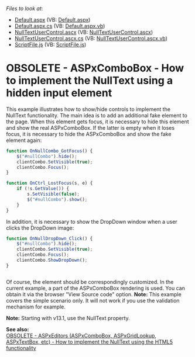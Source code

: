 <!-- default file list -->
*Files to look at*:

* [Default.aspx](./CS/WebSite/Default.aspx) (VB: [Default.aspx](./VB/WebSite/Default.aspx))
* [Default.aspx.cs](./CS/WebSite/Default.aspx.cs) (VB: [Default.aspx.vb](./VB/WebSite/Default.aspx.vb))
* [NullTextUserControl.ascx](./CS/WebSite/NullTextUserControl.ascx) (VB: [NullTextUserControl.ascx](./VB/WebSite/NullTextUserControl.ascx))
* [NullTextUserControl.ascx.cs](./CS/WebSite/NullTextUserControl.ascx.cs) (VB: [NullTextUserControl.ascx.vb](./VB/WebSite/NullTextUserControl.ascx.vb))
* [ScriptFile.js](./CS/WebSite/Scripts/ScriptFile.js) (VB: [ScriptFile.js](./VB/WebSite/Scripts/ScriptFile.js))
<!-- default file list end -->
# OBSOLETE - ASPxComboBox - How to implement the NullText using a hidden input element


<p>This example illustrates how to show/hide controls to implement the NullText functionality. The main idea is to add an additional fake element to the page. When this element gets focus, it is necessary to hide this element and show the real ASPxComboBox. If the latter is empty when it loses focus, it is necessary to hide the ASPxComboBox and show the fake element again:</p>

```js
function OnNullCombo_GotFocus() {
    $("#nullCombo").hide();
    clientCombo.SetVisible(true);
    clientCombo.Focus();
}

function OnCtrl_LostFocus(s, e) {
    if (!s.GetValue()) {
        s.SetVisible(false);
        $("#nullCombo").show();
    }
}


```

<p>In addition, it is necessary to show the DropDown window when a user clicks the DropDown image: </p>

```js
function OnNullDropDown_Click() {
    $("#nullCombo").hide();
    clientCombo.SetVisible(true);
    clientCombo.Focus();
    clientCombo.ShowDropDown();
}



```

<p>Of course, the element should be correspondingly customized. In the current example, a part of the ASPxComboBox rendering is used. You can obtain it via the browser "View Source code" option. <strong>Note:</strong> This example covers the simple scenario only. It will not work if you use the validation mechanism for example.</p><p><strong>Note:</strong> Starting with v13.1, use the NullText property.</p><p><strong>See also:</strong><br />
<a href="https://www.devexpress.com/Support/Center/p/E4392">OBSOLETE - ASPxEditors (ASPxComboBox, ASPxGridLookup, ASPxTextBox, etc) - How to implement the NullText using the HTML5 functionality</a></p>

<br/>


